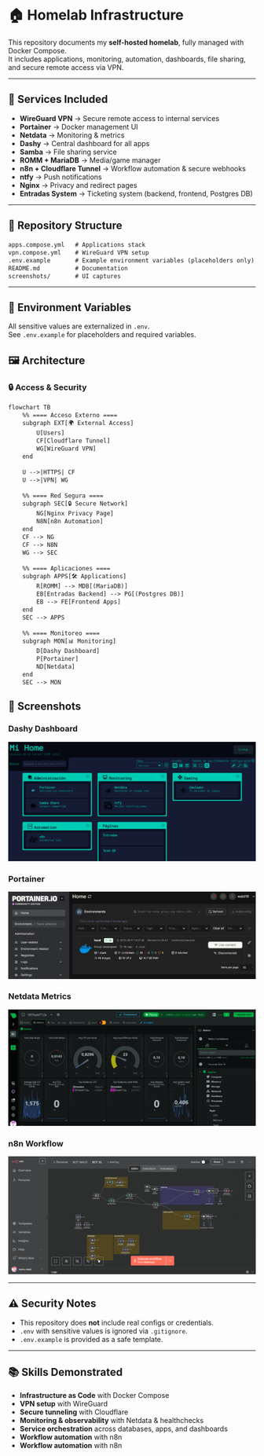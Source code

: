 # 🏠 Homelab Infrastructure

This repository documents my **self-hosted homelab**, fully managed with Docker Compose.  
It includes applications, monitoring, automation, dashboards, file sharing, and secure remote access via VPN.

---

## 🚀 Services Included

- **WireGuard VPN** → Secure remote access to internal services  
- **Portainer** → Docker management UI  
- **Netdata** → Monitoring & metrics  
- **Dashy** → Central dashboard for all apps  
- **Samba** → File sharing service  
- **ROMM + MariaDB** → Media/game manager  
- **n8n + Cloudflare Tunnel** → Workflow automation & secure webhooks  
- **ntfy** → Push notifications  
- **Nginx** → Privacy and redirect pages  
- **Entradas System** → Ticketing system (backend, frontend, Postgres DB)  

---

## 📂 Repository Structure

```
apps.compose.yml   # Applications stack
vpn.compose.yml    # WireGuard VPN setup
.env.example       # Example environment variables (placeholders only)
README.md          # Documentation
screenshots/       # UI captures
```

---

## 🔑 Environment Variables

All sensitive values are externalized in `.env`.  
See `.env.example` for placeholders and required variables.


## 🖼️ Architecture

### 🔒 Access & Security
```mermaid
flowchart TB
    %% ==== Acceso Externo ====
    subgraph EXT[🌍 External Access]
        U[Users]
        CF[Cloudflare Tunnel]
        WG[WireGuard VPN]
    end

    U -->|HTTPS| CF
    U -->|VPN| WG

    %% ==== Red Segura ====
    subgraph SEC[🔒 Secure Network]
        NG[Nginx Privacy Page]
        N8N[n8n Automation]
    end
    CF --> NG
    CF --> N8N
    WG --> SEC

    %% ==== Aplicaciones ====
    subgraph APPS[🛠️ Applications]
        R[ROMM] --> MDB[(MariaDB)]
        EB[Entradas Backend] --> PG[(Postgres DB)]
        EB --> FE[Frontend Apps]
    end
    SEC --> APPS

    %% ==== Monitoreo ====
    subgraph MON[📊 Monitoring]
        D[Dashy Dashboard]
        P[Portainer]
        ND[Netdata]
    end
    SEC --> MON
```


## 📸 Screenshots

### Dashy Dashboard
![Dashy](screenshots/dashy.png)

### Portainer
![Portainer](screenshots/portainer.png)

### Netdata Metrics
![Netdata](screenshots/netdata.png)

### n8n Workflow
![n8n](screenshots/n8n.png)

---

## ⚠️ Security Notes

- This repository does **not** include real configs or credentials.  
- `.env` with sensitive values is ignored via `.gitignore`.  
- `.env.example` is provided as a safe template.  

---

## 📚 Skills Demonstrated

- **Infrastructure as Code** with Docker Compose  
- **VPN setup** with WireGuard  
- **Secure tunneling** with Cloudflare  
- **Monitoring & observability** with Netdata & healthchecks  
- **Service orchestration** across databases, apps, and dashboards  
- **Workflow automation** with n8n
- **Workflow automation** with n8n  
